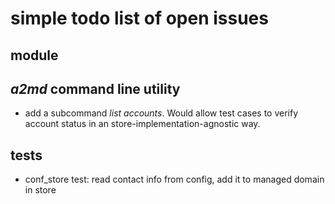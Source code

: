 
# simple todo list of open issues

## module

## *a2md* command line utility

* add a subcommand *list accounts*. Would allow test cases to verify account status in an store-implementation-agnostic way.

## tests

* conf_store test: read contact info from config, add it to managed domain in store
